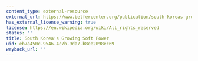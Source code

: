```yaml
---
content_type: external-resource
external_url: https://www.belfercenter.org/publication/south-koreas-growing-soft-power#:~:text=When%20the%20Association%20of%20Southeast,Korea%20was%20an%20important%20presence.&text=In%20a%20recent%20survey%20of,in%20terms%20of%20national%20power.
has_external_license_warning: true
license: https://en.wikipedia.org/wiki/All_rights_reserved
status: ''
title: South Korea's Growing Soft Power
uid: eb7a450c-9546-4c7b-9da7-b8ee2098ec69
wayback_url: ''
---
```

